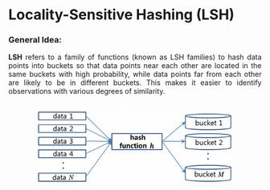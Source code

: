 # Locality-Sensitive Hashing (LSH)

### General Idea:
<div align="justify"><b>LSH</b> refers to a family of functions (known as LSH families) to hash data points into buckets so that data points near each other are located in the same buckets with high probability, while data points far from each other are likely to be in different buckets. This makes it easier to identify observations with various degrees of similarity.</div>

<br>
<p align="center"><img src="https://github.com/Ali-HZN/LSH_Mining-Massive-Datasets/blob/main/images/img_1.png"/></p>

